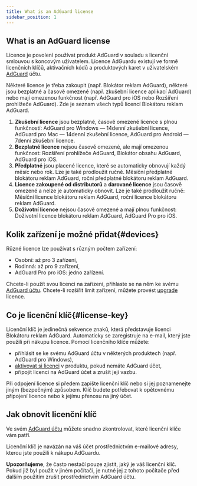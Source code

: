 ```yaml
---
title: What is an AdGuard license
sidebar_position: 1
---
```


## What is an AdGuard license

Licence je povolení používat produkt AdGuard v souladu s licenční smlouvou s koncovým uživatelem. Licence AdGuardu existují ve formě licenčních klíčů, aktivačních kódů a produktových karet v uživatelském [AdGuard](../../account/register) účtu.

Některé licence je třeba zakoupit (např. Blokátor reklam AdGuard), některé jsou bezplatné a časově omezené (např. zkušební licence aplikací AdGuard) nebo mají omezenou funkčnost (např. AdGuard pro iOS nebo Rozšíření prohlížeče AdGuard). Zde je seznam všech typů licencí Blokátoru reklam AdGuard.

1. **Zkušební licence** jsou bezplatné, časově omezené licence s plnou funkčností: AdGuard pro Windows — 14denní zkušební licence, AdGuard pro Mac — 14denní zkušební licence, AdGuard pro Android — 7denní zkušební licence.
2. **Bezplatné licence** nejsou časově omezené, ale mají omezenou funkčnost: Rozšíření prohlížeče AdGuard, Blokátor obsahu AdGuard, AdGuard pro iOS.
3. **Předplatné** jsou placené licence, které se automaticky obnovují každý měsíc nebo rok. Lze je také prodloužit ručně. Měsíční předplatné blokátoru reklam AdGuard, roční předplatné blokátoru reklam AdGuard.
4. **Licence zakoupené od distributorů** a **darované licence** jsou časově omezené a nelze je automaticky obnovit. Lze je také prodloužit ručně: Měsíční licence blokátoru reklam AdGuard, roční licence blokátoru reklam AdGuard.
5. **Doživotní licence** nejsou časově omezené a mají plnou funkčnost: Doživotní licence blokátoru reklam AdGuard, AdGuard Pro pro iOS.

## Kolik zařízení je možné přidat{#devices}

Různé licence lze používat s různým počtem zařízení:
* Osobní: až pro 3 zařízení,
* Rodinná: až pro 9 zařízení,
* AdGuard Pro pro iOS: jedno zařízení.

Chcete-li použít svou licenci na zařízení, přihlaste se na něm ke svému [AdGuard účtu](../../account/features). Chcete-li rozšířit limit zařízení, můžete provést [upgrade](../activation#how-to-upgrade-a-license) licence.

## Co je licenční klíč{#license-key}

Licenční klíč je jedinečná sekvence znaků, která představuje licenci Blokátoru reklam AdGuard. Automaticky se zaregistruje na e-mail, který jste použili při nákupu licence. Pomocí licenčního klíče můžete:
* přihlásit se ke svému AdGuard účtu v některých produktech (např. AdGuard pro Windows),
* [aktivovat si licenci](../activation) v produktu, pokud nemáte AdGuard účet,
* připojit licenci na AdGuard účet a zrušit její vazbu.

Při odpojení licence si předem zapište licenční klíč nebo si jej poznamenejte jiným (bezpečným) způsobem. Klíč budete potřebovat k opětovnému připojení licence nebo k jejímu přenosu na jiný účet.

## Jak obnovit licenční klíč

Ve svém [AdGuard účtu](../../account/register) můžete snadno zkontrolovat, které licenční klíče vám patří.

Licenční klíč je navázán na váš účet prostřednictvím e-mailové adresy, kterou jste použili k nákupu AdGuardu.

**Upozorňujeme**, že často nestačí pouze zjistit, jaký je váš licenční klíč. Pokud již byl použit v jiném počítači, je nutné jej z tohoto počítače před dalším použitím zrušit prostřednictvím AdGuard účtu.

